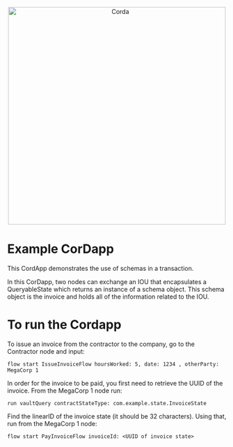 <p align="center">
  <img src="https://www.corda.net/wp-content/uploads/2016/11/fg005_corda_b.png" alt="Corda" width="500">
</p>

# Example CorDapp

This CordApp demonstrates the use of schemas in a transaction.

In this CorDapp, two nodes can exchange an IOU that encapsulates a QueryableState which returns an instance of a schema object. This schema object is the invoice and holds all of the information related to the IOU.

# To run the Cordapp

To issue an invoice from the contractor to the company, go to the Contractor node and input:
    
    flow start IssueInvoiceFlow hoursWorked: 5, date: 1234 , otherParty: MegaCorp 1
    
In order for the invoice to be paid, you first need to retrieve the UUID of the invoice. From the MegaCorp 1 node run:

    run vaultQuery contractStateType: com.example.state.InvoiceState

Find the linearID of the invoice state (it should be 32 characters). Using that, run from the MegaCorp 1 node:

    flow start PayInvoiceFlow invoiceId: <UUID of invoice state>